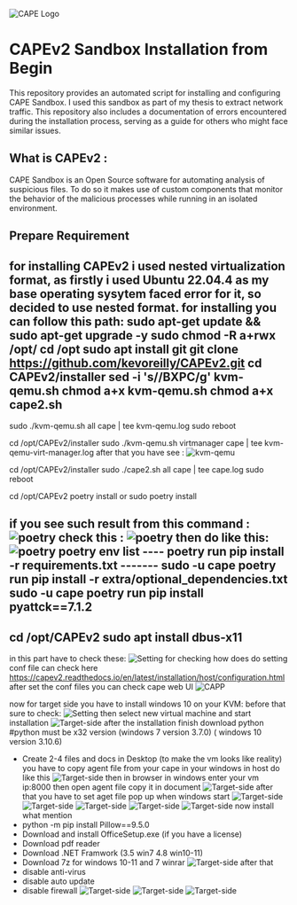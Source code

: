 ![CAPE Logo](https://raw.githubusercontent.com/ctxis/CAPE/master/docs/_static/cape-logo.png)


# CAPEv2 Sandbox Installation from Begin
This repository provides an automated script for installing and configuring CAPE Sandbox. I used this sandbox as part of my thesis to extract network traffic. This repository also includes a documentation of errors encountered during the installation process, serving as a guide for others who might face similar issues.

## What is CAPEv2 :
CAPE Sandbox is an Open Source software for automating analysis of suspicious files. To do so it makes use of custom components that monitor the behavior of the malicious processes while running in an isolated environment.

## Prepare Requirement
for installing CAPEv2 i used nested virtualization format, as firstly i used Ubuntu 22.04.4 as my base operating sysytem faced error for it, so decided to use nested format.
for installing you can follow this path:
sudo apt-get update && sudo apt-get upgrade -y
sudo chmod -R a+rwx /opt/
cd /opt
sudo apt install git
git clone https://github.com/kevoreilly/CAPEv2.git
cd CAPEv2/installer
sed -i 's/<WOOT>/BXPC/g' kvm-qemu.sh
chmod a+x kvm-qemu.sh
chmod a+x cape2.sh
-------------------------------------------------
sudo ./kvm-qemu.sh all cape | tee kvm-qemu.log
sudo reboot

cd /opt/CAPEv2/installer
sudo ./kvm-qemu.sh virtmanager cape | tee kvm-qemu-virt-manager.log
after that you have see :
![kvm-qemu](./image/Capture.PNG)

cd /opt/CAPEv2/installer
sudo ./cape2.sh all cape | tee cape.log
sudo reboot

cd /opt/CAPEv2
poetry install or sudo poetry install

if you see such result from this command :
![poetry](./image/Capture5.PNG)
check this :
![poetry](./image/Capture6.PNG)
then do like this:
![poetry](./image/Capture7.PNG)
poetry env list
---- poetry run pip install -r requirements.txt -------
sudo -u cape poetry run pip install -r extra/optional_dependencies.txt
sudo -u cape poetry run pip install pyattck==7.1.2
-----------------------------
cd /opt/CAPEv2
sudo apt install dbus-x11
-----------------------------
in this part have to check these:
![Setting](./image/Capture10.PNG)
for checking how does do setting conf file can check here https://capev2.readthedocs.io/en/latest/installation/host/configuration.html
after set the conf files you can check cape web UI
![CAPP](./image/Capture4.PNG)

now for target side you have to install windows 10 on your KVM:
before that sure to check:
![Setting](./image/Capture13.PNG)
then select new virtual machine and start installation 
![Target-side](./image/Capture11.PNG)
after the installation finish 
download python #python must be x32 version (windows 7 version 3.7.0) ( windows 10 version 3.10.6)
- Create 2-4 files and docs in Desktop (to make the vm looks like reality)
you have to copy agent file from your cape in your windows in host do like this
![Target-side](./image/Capture15.PNG)
then in browser in windows enter your vm ip:8000
then open agent file copy it in document
![Target-side](./image/Capture16.PNG)
after that you have to set aget file pop up when windows start
![Target-side](./image/Capture21.PNG)
![Target-side](./image/Capture22.PNG)
![Target-side](./image/Capture23.PNG)
![Target-side](./image/Capture25.PNG)
![Target-side](./image/Capture26.PNG)
now install what mention
- python -m pip install Pillow==9.5.0
- Download and install OfficeSetup.exe (if you have a license) 
- Download pdf reader
- Download .NET Framwork (3.5 win7 4.8 win10-11)
- Download 7z for windows 10-11 and 7 winrar
![Target-side](./image/Capture20.PNG)
after that 
- disable anti-virus
- disable auto update
- disable firewall
![Target-side](./image/Capture17.PNG)
![Target-side](./image/Capture18.PNG)
![Target-side](./image/Capture19.PNG)













